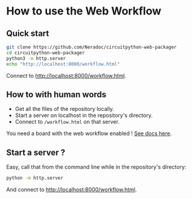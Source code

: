 How to use the Web Workflow
===========================

Quick start
-----------

```sh
git clone https://github.com/Neradoc/circuitpython-web-packager
cd circuitpython-web-packager
python3 -m http.server
echo "http://localhost:8000/workflow.html"
```
Connect to [http://localhost:8000/workflow.html](http://localhost:8000/workflow.html).

How to with human words
-----------------------

- Get all the files of the repository locally.
- Start a server on localhost in the repository's directory.
- Connect to `/workflow.html` on that server.

You need a board with the web workflow enabled ! [See docs here](https://github.com/adafruit/circuitpython/blob/main/docs/workflows.md#web).

Start a server ?
----------------

Easy, call that from the command line while in the repository's directory:
```sh
python -m http.server
```
And connect to [http://localhost:8000/workflow.html](http://localhost:8000/workflow.html).
